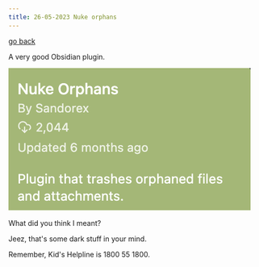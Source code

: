```yaml
---
title: 26-05-2023 Nuke orphans
---
```


[go back](Articles/Articles.md)

A very good Obsidian plugin.

![](Articles%20images/Screenshot%202023-05-26%20at%208.03.26%20am.png)

What did you think I meant?

Jeez, that's some dark stuff in your mind.

Remember, Kid's Helpline is 1800 55 1800.


